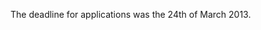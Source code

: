 The deadline for applications was the 24th of March 2013.

<!--Financial support is available for graduate students and young researchers. The deadline for applications is the 24th of March 2013. Graduate students should ask their Ph.D supervisor to send a recommendation letter to the Organising Committee ([comb@math.univ-toulouse.fr](mailto:comb@math.univ-toulouse.fr)) that explains their scientific interest in attending the meeting.-->



